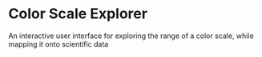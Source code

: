 # Color Scale Explorer

An interactive user interface for exploring the range of a color scale, while mapping it onto scientific data
